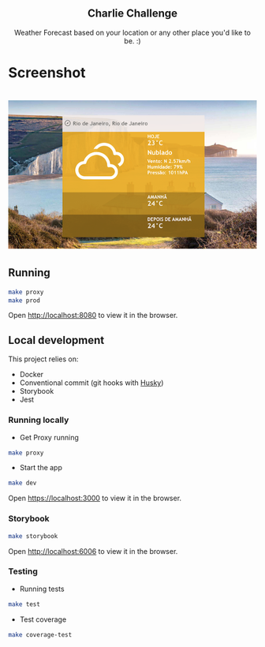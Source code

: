 <br />
<div align="center">
  <h2 align="center">Charlie Challenge </h2>
  <p align="center">
   Weather Forecast based on your location or any other place you'd like to be. :)
  </p>
</div>

# Screenshot

<h1 align="center">
  <img alt="Home Screenshot" title="#home-screenshot" src="./screenshots/2022-09-02-home.png" style='width: 200px height:150px' />
</h1>

## Running

```bash
make proxy
make prod
```

Open [http://localhost:8080](http://localhost:8080) to view it in the browser.

## Local development

This project relies on:

- Docker
- Conventional commit (git hooks with [Husky](https://github.com/typicode/husky))
- Storybook
- Jest

### Running locally

- Get Proxy running

```bash
make proxy
```

- Start the app

```bash
make dev
```

Open [https://localhost:3000](https://localhost:3000) to view it in the browser.

### Storybook

```bash
make storybook
```

Open [http://localhost:6006](http://localhost:6006) to view it in the browser.

### Testing

- Running tests

```bash
make test
```

- Test coverage

```bash
make coverage-test
```
